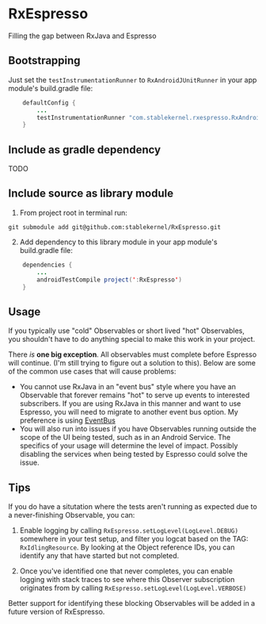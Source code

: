 # RxEspresso
Filling the gap between RxJava and Espresso

## Bootstrapping
Just set the `testInstrumentationRunner` to `RxAndroidJUnitRunner` in your app module's build.gradle file:

```java
    defaultConfig {
        ...
        testInstrumentationRunner "com.stablekernel.rxespresso.RxAndroidJUnitRunner"
    }
```

## Include as gradle dependency
TODO

## Include source as library module
1. From project root in terminal run:

  `git submodule add git@github.com:stablekernel/RxEspresso.git`

2. Add dependency to this library module in your app module's build.gradle file:

```java
    dependencies {
        ...
        androidTestCompile project(':RxEspresso')
    }
```

## Usage
If you typically use "cold" Observables or short lived "hot" Observables, you shouldn't have to do anything special to make this work in your project.

There *is* **one big exception**. All observables must complete before Espresso will continue.  (I'm still trying to figure out a solution to this).  Below are some of the common use cases that will cause problems:

* You cannot use RxJava in an "event bus" style where you have an Observable that forever remains "hot" to serve up events to interested subscribers.  If you are using RxJava in this manner and want to use Espresso, you will need to migrate to another event bus option.  My preference is using [EventBus](https://github.com/greenrobot/EventBus)
* You will also run into issues if you have Observables running outside the scope of the UI being tested, such as in an Android Service.  The specifics of your usage will determine the level of impact.  Possibly disabling the services when being tested by Espresso could solve the issue.

## Tips
If you do have a situtation where the tests aren't running as expected due to a never-finishing Observable, you can:

1. Enable logging by calling `RxEspresso.setLogLevel(LogLevel.DEBUG)` somewhere in your test setup, and filter you logcat based on the TAG: `RxIdlingResource`.  By looking at the Object reference IDs, you can identify any that have started but not completed.

2. Once you've identified one that never completes, you can enable logging with stack traces to see where this Observer subscription originates from by calling `RxEspresso.setLogLevel(LogLevel.VERBOSE)`

Better support for identifying these blocking Observables will be added in a future version of RxEspresso. 
